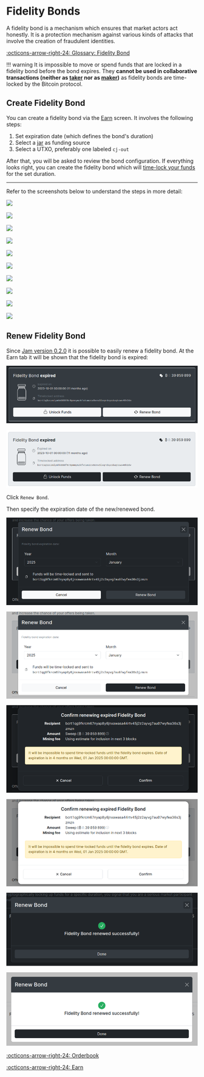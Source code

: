 # Fidelity Bonds

A fidelity bond is a mechanism which ensures that market actors act honestly. It
is a protection mechanism against various kinds of attacks that involve the
creation of fraudulent identities.

[:octicons-arrow-right-24: Glossary: Fidelity Bond][glossary]

[glossary]: /glossary/#fidelity-bond

!!! warning
    It is impossible to move or spend funds that are locked in a fidelity bond
    before the bond expires. They **cannot be used in collaborative transactions 
    (neither as [taker][taker] nor as [maker][maker])**
    as fidelity bonds are time-locked by the Bitcoin protocol.

## Create Fidelity Bond

You can create a fidelity bond via the [Earn][earn] screen. It involves the following steps:

1. Set expiration date (which defines the bond's duration)
2. Select a [jar][jar] as funding source
3. Select a UTXO, preferably one labeled `cj-out`

After that, you will be asked to review the bond configuration. If everything
looks right, you can create the fidelity bond which will [time-lock your
funds][timelock] for the set duration.

[earn]: /interface/03-earn/
[jar]: /glossary/#jar
[timelock]: /glossary/#timelock
[maker]: /glossary/#maker
[taker]: /glossary/#taker

---

Refer to the screenshots below to understand the steps in more detail:

![](../assets/interface/fb01-time.png#only-dark)

![](../assets/interface/fb01-time-light.png#only-light)

![](../assets/interface/fb02-jar.png#only-dark)

![](../assets/interface/fb02-jar-light.png#only-light)

![](../assets/interface/fb03-utxos.png#only-dark)

![](../assets/interface/fb03-utxos-light.png#only-light)

![](../assets/interface/fb04-frozen.png#only-dark)

![](../assets/interface/fb04-frozen-light.png#only-light)

![](../assets/interface/fb05-overview.png#only-dark)

![](../assets/interface/fb05-overview-light.png#only-light)

## Renew Fidelity Bond

Since [Jam version 0.2.0](https://github.com/joinmarket-webui/jam/releases/tag/v0.2.0) it is possible to easily renew a fidelity bond.
At the Earn tab it will be shown that the fidelity bond is expired:

![](../assets/interface/fb06-expired.png#only-dark)

![](../assets/interface/fb06-expired-light.png#only-light)

Click `Renew Bond`.

Then specify the expiration date of the new/renewed bond.

![](../assets/interface/fb07-renew.png#only-dark)

![](../assets/interface/fb07-renew-light.png#only-light)

![](../assets/interface/fb08-confirm-renew.png#only-dark)

![](../assets/interface/fb08-confirm-renew-light.png#only-light)

![](../assets/interface/fb09-renew-success.png#only-dark)

![](../assets/interface/fb09-renew-success-light.png#only-light)

[:octicons-arrow-right-24: Orderbook][orderbook]

[:octicons-arrow-right-24: Earn][send]

[orderbook]: /market/orderbook
[send]: 03-earn.md
